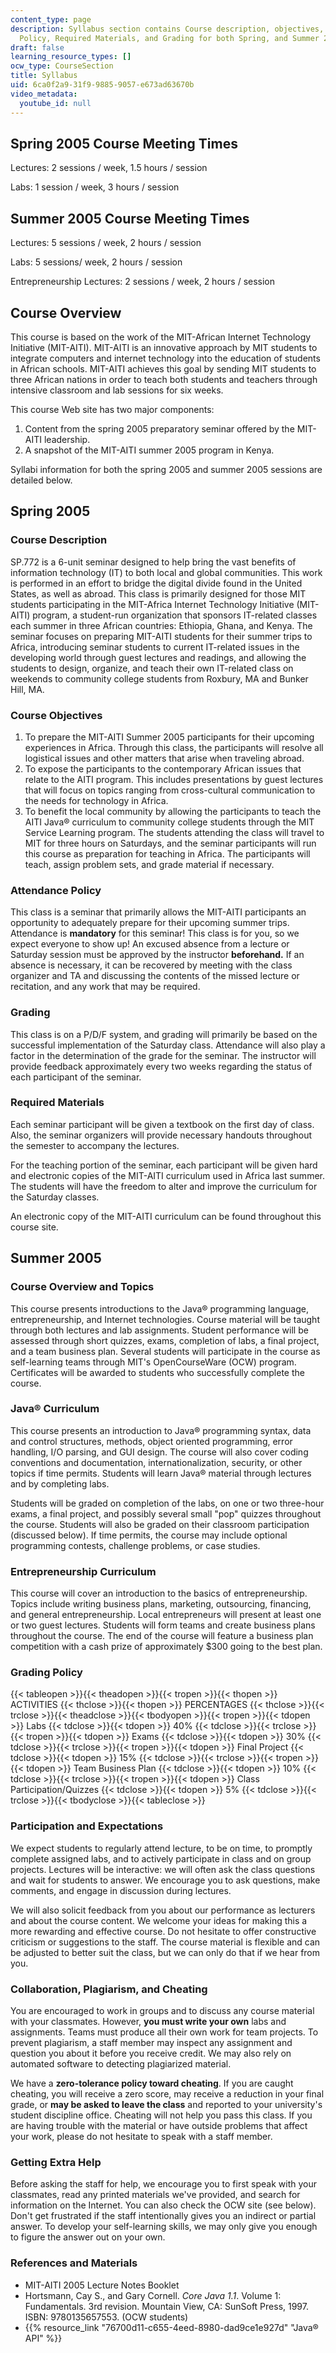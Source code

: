 ```yaml
---
content_type: page
description: Syllabus section contains Course description, objectives, Attendance
  Policy, Required Materials, and Grading for both Spring, and Summer 20005.
draft: false
learning_resource_types: []
ocw_type: CourseSection
title: Syllabus
uid: 6ca0f2a9-31f9-9885-9057-e673ad63670b
video_metadata:
  youtube_id: null
---
```

## Spring 2005 Course Meeting Times

Lectures: 2 sessions / week, 1.5 hours / session

Labs: 1 session / week, 3 hours / session

## Summer 2005 Course Meeting Times

Lectures: 5 sessions / week, 2 hours / session

Labs: 5 sessions/ week, 2 hours / session

Entrepreneurship Lectures: 2 sessions / week, 2 hours / session

## Course Overview

This course is based on the work of the MIT-African Internet Technology Initiative (MIT-AITI). MIT-AITI is an innovative approach by MIT students to integrate computers and internet technology into the education of students in African schools. MIT-AITI achieves this goal by sending MIT students to three African nations in order to teach both students and teachers through intensive classroom and lab sessions for six weeks.

This course Web site has two major components:

1. Content from the spring 2005 preparatory seminar offered by the MIT-AITI leadership.
2. A snapshot of the MIT-AITI summer 2005 program in Kenya.

Syllabi information for both the spring 2005 and summer 2005 sessions are detailed below.

## Spring 2005

### Course Description

SP.772 is a 6-unit seminar designed to help bring the vast benefits of information technology (IT) to both local and global communities. This work is performed in an effort to bridge the digital divide found in the United States, as well as abroad. This class is primarily designed for those MIT students participating in the MIT-Africa Internet Technology Initiative (MIT-AITI) program, a student-run organization that sponsors IT-related classes each summer in three African countries: Ethiopia, Ghana, and Kenya. The seminar focuses on preparing MIT-AITI students for their summer trips to Africa, introducing seminar students to current IT-related issues in the developing world through guest lectures and readings, and allowing the students to design, organize, and teach their own IT-related class on weekends to community college students from Roxbury, MA and Bunker Hill, MA.

### Course Objectives

1. To prepare the MIT-AITI Summer 2005 participants for their upcoming experiences in Africa. Through this class, the participants will resolve all logistical issues and other matters that arise when traveling abroad.
2. To expose the participants to the contemporary African issues that relate to the AITI program. This includes presentations by guest lectures that will focus on topics ranging from cross-cultural communication to the needs for technology in Africa.
3. To benefit the local community by allowing the participants to teach the AITI Java® curriculum to community college students through the MIT Service Learning program. The students attending the class will travel to MIT for three hours on Saturdays, and the seminar participants will run this course as preparation for teaching in Africa. The participants will teach, assign problem sets, and grade material if necessary.

### Attendance Policy

This class is a seminar that primarily allows the MIT-AITI participants an opportunity to adequately prepare for their upcoming summer trips. Attendance is **mandatory** for this seminar! This class is for you, so we expect everyone to show up! An excused absence from a lecture or Saturday session must be approved by the instructor **beforehand.** If an absence is necessary, it can be recovered by meeting with the class organizer and TA and discussing the contents of the missed lecture or recitation, and any work that may be required.

### Grading

This class is on a P/D/F system, and grading will primarily be based on the successful implementation of the Saturday class. Attendance will also play a factor in the determination of the grade for the seminar. The instructor will provide feedback approximately every two weeks regarding the status of each participant of the seminar.

### Required Materials

Each seminar participant will be given a textbook on the first day of class. Also, the seminar organizers will provide necessary handouts throughout the semester to accompany the lectures.

For the teaching portion of the seminar, each participant will be given hard and electronic copies of the MIT-AITI curriculum used in Africa last summer. The students will have the freedom to alter and improve the curriculum for the Saturday classes.

An electronic copy of the MIT-AITI curriculum can be found throughout this course site.

## Summer 2005

### Course Overview and Topics

This course presents introductions to the Java® programming language, entrepreneurship, and Internet technologies. Course material will be taught through both lectures and lab assignments. Student performance will be assessed through short quizzes, exams, completion of labs, a final project, and a team business plan. Several students will participate in the course as self-learning teams through MIT's OpenCourseWare (OCW) program. Certificates will be awarded to students who successfully complete the course.

### Java® Curriculum

This course presents an introduction to Java® programming syntax, data and control structures, methods, object oriented programming, error handling, I/O parsing, and GUI design. The course will also cover coding conventions and documentation, internationalization, security, or other topics if time permits. Students will learn Java® material through lectures and by completing labs.

Students will be graded on completion of the labs, on one or two three-hour exams, a final project, and possibly several small "pop" quizzes throughout the course. Students will also be graded on their classroom participation (discussed below). If time permits, the course may include optional programming contests, challenge problems, or case studies.

### Entrepreneurship Curriculum

This course will cover an introduction to the basics of entrepreneurship. Topics include writing business plans, marketing, outsourcing, financing, and general entrepreneurship. Local entrepreneurs will present at least one or two guest lectures. Students will form teams and create business plans throughout the course. The end of the course will feature a business plan competition with a cash prize of approximately $300 going to the best plan.

### Grading Policy

{{< tableopen >}}{{< theadopen >}}{{< tropen >}}{{< thopen >}}
ACTIVITIES
{{< thclose >}}{{< thopen >}}
PERCENTAGES
{{< thclose >}}{{< trclose >}}{{< theadclose >}}{{< tbodyopen >}}{{< tropen >}}{{< tdopen >}}
Labs
{{< tdclose >}}{{< tdopen >}}
40%
{{< tdclose >}}{{< trclose >}}{{< tropen >}}{{< tdopen >}}
Exams
{{< tdclose >}}{{< tdopen >}}
30%
{{< tdclose >}}{{< trclose >}}{{< tropen >}}{{< tdopen >}}
Final Project
{{< tdclose >}}{{< tdopen >}}
15%
{{< tdclose >}}{{< trclose >}}{{< tropen >}}{{< tdopen >}}
Team Business Plan
{{< tdclose >}}{{< tdopen >}}
10%
{{< tdclose >}}{{< trclose >}}{{< tropen >}}{{< tdopen >}}
Class Participation/Quizzes
{{< tdclose >}}{{< tdopen >}}
5%
{{< tdclose >}}{{< trclose >}}{{< tbodyclose >}}{{< tableclose >}}

### Participation and Expectations

We expect students to regularly attend lecture, to be on time, to promptly complete assigned labs, and to actively participate in class and on group projects. Lectures will be interactive: we will often ask the class questions and wait for students to answer. We encourage you to ask questions, make comments, and engage in discussion during lectures.

We will also solicit feedback from you about our performance as lecturers and about the course content. We welcome your ideas for making this a more rewarding and effective course. Do not hesitate to offer constructive criticism or suggestions to the staff. The course material is flexible and can be adjusted to better suit the class, but we can only do that if we hear from you.

### Collaboration, Plagiarism, and Cheating

You are encouraged to work in groups and to discuss any course material with your classmates. However, **you must write your own** labs and assignments. Teams must produce all their own work for team projects. To prevent plagiarism, a staff member may inspect any assignment and question you about it before you receive credit. We may also rely on automated software to detecting plagiarized material.

We have a **zero-tolerance policy toward cheating**. If you are caught cheating, you will receive a zero score, may receive a reduction in your final grade, or **may be asked to leave the class** and reported to your university's student discipline office. Cheating will not help you pass this class. If you are having trouble with the material or have outside problems that affect your work, please do not hesitate to speak with a staff member.

### Getting Extra Help

Before asking the staff for help, we encourage you to first speak with your classmates, read any printed materials we've provided, and search for information on the Internet. You can also check the OCW site (see below). Don't get frustrated if the staff intentionally gives you an indirect or partial answer. To develop your self-learning skills, we may only give you enough to figure the answer out on your own.

### References and Materials

- MIT-AITI 2005 Lecture Notes Booklet
- Hortsmann, Cay S., and Gary Cornell. *Core Java 1.1*. Volume 1: Fundamentals. 3rd revision. Mountain View, CA: SunSoft Press, 1997. ISBN: 9780135657553. (OCW students)
- {{% resource_link "76700d11-c655-4eed-8980-dad9ce1e927d" "Java® API" %}}